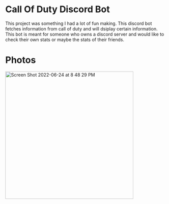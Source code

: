 
# Call Of Duty Discord Bot 

This project was something I had a lot of fun making. This discord bot 
fetches information from call of duty and will dsiplay certain information.
This bot is meant for someone who owns a discord server and would like to check their own stats
or maybe the stats of their friends. 


# Photos
<img width="402" alt="Screen Shot 2022-06-24 at 8 48 29 PM" src="https://user-images.githubusercontent.com/90470559/175753734-f9a10866-0e7a-4dc0-b120-6e54f59aa76c.png">
